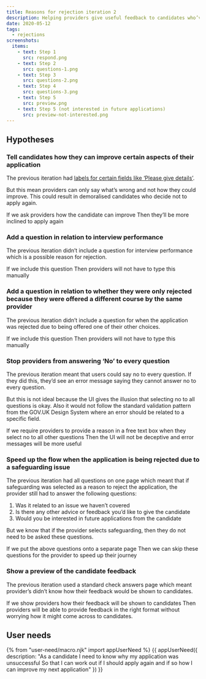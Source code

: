 ```yaml
---
title: Reasons for rejection iteration 2
description: Helping providers give useful feedback to candidates who’ve been rejected
date: 2020-05-12
tags:
  - rejections
screenshots:
  items:
    - text: Step 1
      src: respond.png
    - text: Step 2
      src: questions-1.png
    - text: Step 3
      src: questions-2.png
    - text: Step 4
      src: questions-3.png
    - text: Step 5
      src: preview.png
    - text: Step 5 (not interested in future applications)
      src: preview-not-interested.png
---
```


## Hypotheses

### Tell candidates how they can improve certain aspects of their application

The previous iteration had [labels for certain fields like ‘Please give details’](/manage-teacher-training-applications/reasons-for-rejection/).

But this mean providers can only say what’s wrong and not how they could improve. This could result in demoralised candidates who decide not to apply again.

If we ask providers how the candidate can improve
Then they’ll be more inclined to apply again

### Add a question in relation to interview performance

The previous iteration didn’t include a question for interview performance which is a possible reason for rejection.

If we include this question
Then providers will not have to type this manually

### Add a question in relation to whether they were only rejected because they were offered a different course by the same provider

The previous iteration didn’t include a question for when the application was rejected due to being offered one of their other choices.

If we include this question
Then providers will not have to type this manually

### Stop providers from answering ‘No’ to every question

The previous iteration meant that users could say no to every question. If they did this, they’d see an error message saying they cannot answer no to every question.

But this is not ideal because the UI gives the illusion that selecting no to all questions is okay. Also it would not follow the standard validation pattern from the GOV.UK Design System where an error should be related to a specific field.

If we require providers to provide a reason in a free text box when they select no to all other questions
Then the UI will not be deceptive and error messages will be more useful

### Speed up the flow when the application is being rejected due to a safeguarding issue

The previous iteration had all questions on one page which meant that if safeguarding was selected as a reason to reject the application, the provider still had to answer the following questions:

1. Was it related to an issue we haven’t covered
2. Is there any other advice or feedback you’d like to give the candidate
3. Would you be interested in future applications from the candidate

But we know that if the provider selects safeguarding, then they do not need to be asked these questions.

If we put the above questions onto a separate page
Then we can skip these questions for the provider to speed up their journey

### Show a preview of the candidate feedback

The previous iteration used a standard check answers page which meant provider’s didn’t know how their feedback would be shown to candidates.

If we show providers how their feedback will be shown to candidates
Then providers will be able to provide feedback in the right format without worrying how it might come across to candidates.

## User needs

{% from "user-need/macro.njk" import appUserNeed %}
{{ appUserNeed({
  description: "As a candidate
I need to know why my application was unsuccessful
So that I can work out if I should apply again and if so how I can improve my next application"
}) }}
